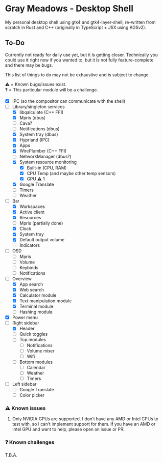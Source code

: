 # Gray Meadows - Desktop Shell

My personal desktop shell using gtk4 and gtk4-layer-shell, re-written from scratch in Rust and C++ (originally in TypeScript + JSX using AGSv2).

## To-Do

Currently not ready for daily use yet, but it is getting closer. Technically you could use it right now if you wanted to, but it is not fully feature-complete and there may be bugs.

This list of things to do may not be exhaustive and is subject to change.

⚠️ = Known bugs/issues exist.<br>
❓ = This particular module will be a challenge.

- [x] IPC (so the compositor can communicate with the shell)
- [ ] Library/singleton services
    - [x] libqalculate (C++ FFI)
    - [x] Mpris (dbus)
    - [ ] Cava?
    - [ ] Notifications (dbus)
    - [x] System tray (dbus)
    - [x] Hyprland (IPC)
    - [x] Apps
    - [x] WirePlumber (C++ FFI)
    - [ ] NetworkManager (dbus?)
    - [x] System resource monitoring
        - [x] Built-in (CPU, RAM)
        - [x] CPU Temp (and maybe other temp sensors)
        - [x] GPU ⚠️ 1
    - [x] Google Translate
    - [ ] Timers
    - [ ] Weather
- [ ] Bar
    - [x] Workspaces
    - [x] Active client
    - [x] Resources
    - [ ] Mpris (partially done)
    - [x] Clock
    - [x] System tray
    - [x] Default output volume
    - [ ] Indicators
- [ ] OSD
    - [ ] Mpris
    - [ ] Volume
    - [ ] Keybinds
    - [ ] Notifications
- [ ] Overview
    - [x] App search
    - [x] Web search
    - [x] Calculator module
    - [x] Text manipulation module
    - [x] Terminal module
    - [ ] Hashing module
- [x] Power menu
- [ ] Right sidebar
    - [x] Header
    - [ ] Quick toggles
    - [ ] Top modules
        - [ ] Notifications
        - [ ] Volume mixer
        - [ ] Wifi
    - [ ] Bottom modules
        - [ ] Calendar
        - [ ] Weather
        - [ ] Timers
- [ ] Left sidebar
    - [ ] Google Translate
    - [ ] Color picker

### ⚠️ Known issues
1. Only NVIDIA GPUs are supported. I don't have any AMD or Intel GPUs to test with, so I can't implement support for them. If you have an AMD or Intel GPU and want to help, please open an issue or PR.

### ❓ Known challenges
T.B.A.